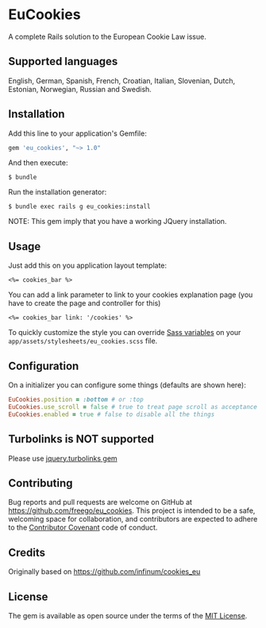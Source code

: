 # EuCookies

A complete Rails solution to the European Cookie Law issue.

## Supported languages

English, German, Spanish, French, Croatian, Italian, Slovenian, Dutch, Estonian,
Norwegian, Russian and Swedish.

## Installation

Add this line to your application's Gemfile:

```ruby
gem 'eu_cookies', "~> 1.0"
```

And then execute:

    $ bundle

Run the installation generator:

    $ bundle exec rails g eu_cookies:install

NOTE: This gem imply that you have a working JQuery installation.

## Usage

Just add this on you application layout template:

```erb
<%= cookies_bar %>
```

You can add a link parameter to link to your cookies explanation page (you have to create the page and controller for this)

```erb
<%= cookies_bar link: '/cookies' %>
```

To quickly customize the style you can override [Sass variables](https://github.com/freego/eu_cookies/blob/master/app/assets/stylesheets/eu_cookies/_variables.scss)
on your `app/assets/stylesheets/eu_cookies.scss` file.

## Configuration

On a initializer you can configure some things (defaults are shown here):

```ruby
EuCookies.position = :bottom # or :top
EuCookies.use_scroll = false # true to treat page scroll as acceptance
EuCookies.enabled = true # false to disable all the things
```

## Turbolinks is NOT supported

Please use [jquery.turbolinks gem](https://github.com/kossnocorp/jquery.turbolinks)

## Contributing

Bug reports and pull requests are welcome on GitHub at https://github.com/freego/eu_cookies. This project is intended to be a safe, welcoming space for collaboration, and contributors are expected to adhere to the [Contributor Covenant](contributor-covenant.org) code of conduct.

## Credits

Originally based on https://github.com/infinum/cookies_eu

## License

The gem is available as open source under the terms of the [MIT License](http://opensource.org/licenses/MIT).
